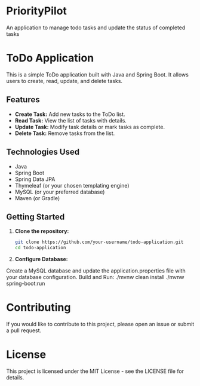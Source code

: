 # PriorityPilot
An application to manage todo tasks and update the status of completed tasks
# ToDo Application

This is a simple ToDo application built with Java and Spring Boot. It allows users to create, read, update, and delete tasks.

## Features

- **Create Task:** Add new tasks to the ToDo list.
- **Read Task:** View the list of tasks with details.
- **Update Task:** Modify task details or mark tasks as complete.
- **Delete Task:** Remove tasks from the list.

## Technologies Used

- Java
- Spring Boot
- Spring Data JPA
- Thymeleaf (or your chosen templating engine)
- MySQL (or your preferred database)
- Maven (or Gradle)

## Getting Started

1. **Clone the repository:**

   ```bash
   git clone https://github.com/your-username/todo-application.git
   cd todo-application
2. **Configure Database:**

Create a MySQL database and update the application.properties file with your database configuration.
Build and Run:
./mvnw clean install
./mvnw spring-boot:run

# Contributing
If you would like to contribute to this project, please open an issue or submit a pull request.

# License
This project is licensed under the MIT License - see the LICENSE file for details.
